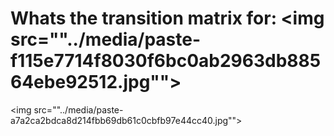 # Whats the transition matrix for:&nbsp;<img src=""../media/paste-f115e7714f8030f6bc0ab2963db88564ebe92512.jpg"">
<img src=""../media/paste-a7a2ca2bdca8d214fbb69db61c0cbfb97e44cc40.jpg"">
